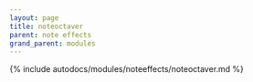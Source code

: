 ```yaml
---
layout: page
title: noteoctaver
parent: note effects
grand_parent: modules
---
```


{% include autodocs/modules/noteeffects/noteoctaver.md %}
